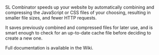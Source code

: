 SL Combinator speeds up your website by automatically combining and compressing
the JavaScript or CSS files of your choosing, resulting in smaller file sizes,
and fewer HTTP requests.

It saves previously combined and compressed files for later use, and is smart
enough to check for an up-to-date cache file before deciding to create a new
one.

Full documentation is available in the Wiki.
